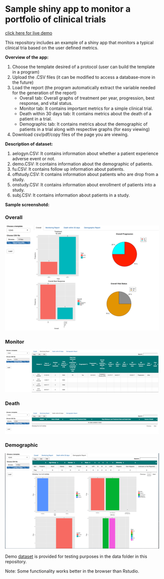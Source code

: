 # Sample shiny app to monitor a portfolio of clinical trials
[click here for live demo]( https://kennchin.shinyapps.io/Monitor/)

This repository includes an example of a shiny app that monitors a typical clinical tria based on the user defined metrics.

**Overview of the app:**
  1. Choose the template desired of a protocol (user can build the template in a program)
  2. Upload the .CSV files (it can be modified to access a database-more in the future)
  3. Load the report (the program automatically extract the variable needed for the generation of the report)
       - Overall tab: Overall graphs of treatment per year, progression, best response, and vital status.
       - Monitor tab: It contains important metrics for a simple clinical trial.
       - Death within 30 days tab: It contains metrics about the death of a patient in a trial.
       - Demographic tab: It contains metrics about the demographic of patients in a trial along with respective graphs (for easy viewing)
  4. Download csv/pdf/copy files of the page you are viewing.

**Description of dataset:**
  1. aelogyn.CSV: It contains information about whether a patient experience adverse event or not.
  2. demo.CSV: It contains information about the demographic of patients.
  3. fu.CSV: It contains follow up information about patients.
  4. offstudy.CSV: It contains information about patients who are drop from a study.
  5. onstudy.CSV: It contains information about enrollment of patients into a study.
  6. subj.CSV: It contains information about patients in a study.
  
**Sample screenshotd:**

### Overall
![plot](images/overall.png)
  
### Monitor
![plot2](images/monitor.png)

### Death
![plot3](images/death.png)

### Demographic
![plot4](images/Demographic.png)
  
Demo [dataset](https://github.com/kennchin/shiny_app_monitor/tree/master/data) is provided for testing purposes in the data folder in this repository. 

Note: Some functionality works better in the browser than Rstudio.
    

